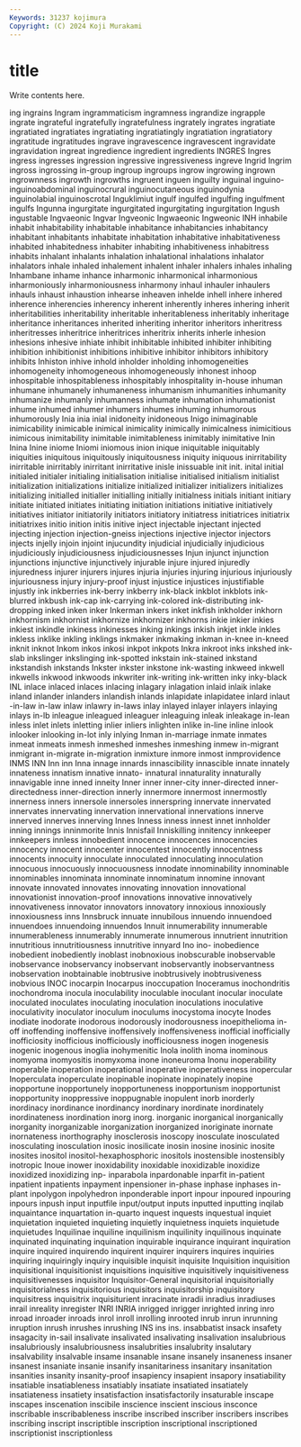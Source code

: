 ```yaml
---
Keywords: 31237 kojimura
Copyright: (C) 2024 Koji Murakami
---
```


# title

Write contents here.



ing ingrains Ingram ingrammaticism
ingramness ingrandize ingrapple ingrate ingrateful ingratefully ingratefulness ingrately ingrates ingratiate
ingratiated ingratiates ingratiating ingratiatingly ingratiation ingratiatory ingratitude ingratitudes ingrave ingravescence
ingravescent ingravidate ingravidation ingreat ingredience ingredient ingredients INGRES Ingres ingress
ingresses ingression ingressive ingressiveness ingreve Ingrid Ingrim ingross ingrossing in-group
ingroup ingroups ingrow ingrowing ingrown ingrownness ingrowth ingrowths ingruent inguen
inguilty inguinal inguino- inguinoabdominal inguinocrural inguinocutaneous inguinodynia inguinolabial inguinoscrotal Inguklimiut
ingulf ingulfed ingulfing ingulfment ingulfs Ingunna ingurgitate ingurgitated ingurgitating ingurgitation
Ingush ingustable Ingvaeonic Ingvar Ingveonic Ingwaeonic Ingweonic INH inhabile inhabit
inhabitability inhabitable inhabitance inhabitancies inhabitancy inhabitant inhabitants inhabitate inhabitation inhabitative
inhabitativeness inhabited inhabitedness inhabiter inhabiting inhabitiveness inhabitress inhabits inhalant inhalants
inhalation inhalational inhalations inhalator inhalators inhale inhaled inhalement inhalent inhaler
inhalers inhales inhaling Inhambane inhame inhance inharmonic inharmonical inharmonious inharmoniously
inharmoniousness inharmony inhaul inhauler inhaulers inhauls inhaust inhaustion inhearse inheaven
inhelde inhell inhere inhered inherence inherencies inherency inherent inherently inheres
inhering inherit inheritabilities inheritability inheritable inheritableness inheritably inheritage inheritance inheritances
inherited inheriting inheritor inheritors inheritress inheritresses inheritrice inheritrices inheritrix inherits
inherle inhesion inhesions inhesive inhiate inhibit inhibitable inhibited inhibiter inhibiting
inhibition inhibitionist inhibitions inhibitive inhibitor inhibitors inhibitory inhibits Inhiston inhive
inhold inholder inholding inhomogeneities inhomogeneity inhomogeneous inhomogeneously inhonest inhoop inhospitable
inhospitableness inhospitably inhospitality in-house inhuman inhumane inhumanely inhumaneness inhumanism inhumanities
inhumanity inhumanize inhumanly inhumanness inhumate inhumation inhumationist inhume inhumed inhumer
inhumers inhumes inhuming inhumorous inhumorously Inia inia inial inidoneity inidoneous
Inigo inimaginable inimicability inimicable inimical inimicality inimically inimicalness inimicitious inimicous
inimitability inimitable inimitableness inimitably inimitative Inin Inina Inine iniome Iniomi
iniomous inion inique iniquitable iniquitably iniquities iniquitous iniquitously iniquitousness iniquity
iniquous inirritability inirritable inirritably inirritant inirritative inisle inissuable init init.
inital initial initialed initialer initialing initialisation initialise initialised initialism initialist
initialization initializations initialize initialized initializer initializers initializes initializing initialled initialler
initialling initially initialness initials initiant initiary initiate initiated initiates initiating
initiation initiations initiative initiatively initiatives initiator initiatorily initiators initiatory initiatress
initiatrices initiatrix initiatrixes initio inition initis initive inject injectable injectant
injected injecting injection injection-gneiss injections injective injector injectors injects injelly
injoin injoint injucundity injudicial injudicially injudicious injudiciously injudiciousness injudiciousnesses Injun
injunct injunction injunctions injunctive injunctively injurable injure injured injuredly injuredness
injurer injurers injures injuria injuries injuring injurious injuriously injuriousness injury
injury-proof injust injustice injustices injustifiable injustly ink inkberries ink-berry inkberry
ink-black inkblot inkblots ink-blurred inkbush ink-cap ink-carrying ink-colored ink-distributing ink-dropping
inked inken inker Inkerman inkers inket inkfish inkholder inkhorn inkhornism
inkhornist inkhornize inkhornizer inkhorns inkie inkier inkies inkiest inkindle inkiness
inkinesses inking inkings inkish inkjet inkle inkles inkless inklike inkling
inklings inkmaker inkmaking inkman in-knee in-kneed inknit inknot Inkom inkos
inkosi inkpot inkpots Inkra inkroot inks inkshed ink-slab inkslinger inkslinging
ink-spotted inkstain ink-stained inkstand inkstandish inkstands Inkster inkster inkstone ink-wasting
inkweed inkwell inkwells inkwood inkwoods inkwriter ink-writing ink-written inky inky-black
INL inlace inlaced inlaces inlacing inlagary inlagation inlaid inlaik inlake
inland inlander inlanders inlandish inlands inlapidate inlapidatee inlard inlaut -in-law
in-law inlaw inlawry in-laws inlay inlayed inlayer inlayers inlaying inlays
in-lb inleague inleagued inleaguer inleaguing inleak inleakage in-lean inless inlet
inlets inletting inlier inliers inlighten inlike in-line inline inlook inlooker
inlooking in-lot inly inlying Inman in-marriage inmate inmates inmeat inmeats
inmesh inmeshed inmeshes inmeshing inmew in-migrant inmigrant in-migrate in-migration inmixture
inmore inmost inmprovidence INMS INN Inn inn Inna innage innards
innascibility innascible innate innately innateness innatism innative innato- innatural innaturality
innaturally innavigable inne inned inneity Inner inner inner-city inner-directed inner-directedness
inner-direction innerly innermore innermost innermostly innerness inners innersole innersoles innerspring
innervate innervated innervates innervating innervation innervational innervations innerve innerved innerves
innerving Innes Inness inness innest innet innholder inning innings inninmorite
Innis Innisfail Inniskilling innitency innkeeper innkeepers innless innobedient innocence innocences
innocencies innocency innocent innocenter innocentest innocently innocentness innocents innocuity innoculate
innoculated innoculating innoculation innocuous innocuously innocuousness innodate innominability innominable innominables
innominata innominate innominatum innomine innovant innovate innovated innovates innovating innovation
innovational innovationist innovation-proof innovations innovative innovatively innovativeness innovator innovators innovatory
innoxious innoxiously innoxiousness inns Innsbruck innuate innubilous innuendo innuendoed innuendoes
innuendoing innuendos Innuit innumerability innumerable innumerableness innumerably innumerate innumerous innutrient
innutrition innutritious innutritiousness innutritive innyard Ino ino- inobedience inobedient inobediently
inoblast inobnoxious inobscurable inobservable inobservance inobservancy inobservant inobservantly inobservantness inobservation
inobtainable inobtrusive inobtrusively inobtrusiveness inobvious INOC inocarpin Inocarpus inoccupation Inoceramus
inochondritis inochondroma inocula inoculability inoculable inoculant inocular inoculate inoculated inoculates
inoculating inoculation inoculations inoculative inoculativity inoculator inoculum inoculums inocystoma inocyte
Inodes inodiate inodorate inodorous inodorously inodorousness inoepithelioma in-off inoffending inoffensive
inoffensively inoffensiveness inofficial inofficially inofficiosity inofficious inofficiously inofficiousness inogen inogenesis
inogenic inogenous inoglia inohymenitic Inola inolith inoma inominous inomyoma inomyositis
inomyxoma inone inoneuroma Inonu inoperability inoperable inoperation inoperational inoperative inoperativeness
inopercular Inoperculata inoperculate inopinable inopinate inopinately inopine inopportune inopportunely inopportuneness
inopportunism inopportunist inopportunity inoppressive inoppugnable inopulent inorb inorderly inordinacy inordinance
inordinancy inordinary inordinate inordinately inordinateness inordination inorg inorg. inorganic inorganical
inorganically inorganity inorganizable inorganization inorganized inoriginate inornate inornateness inorthography inosclerosis
inoscopy inosculate inosculated inosculating inosculation inosic inosilicate inosin inosine inosinic
inosite inosites inositol inositol-hexaphosphoric inositols inostensible inostensibly inotropic Inoue inower
inoxidability inoxidable inoxidizable inoxidize inoxidized inoxidizing inp- inparabola inpardonable inparfit
in-patient inpatient inpatients inpayment inpensioner in-phase inphase inphases in-plant inpolygon
inpolyhedron inponderable inport inpour inpoured inpouring inpours inpush input inputfile
input/output inputs inputted inputting inqilab inquaintance inquartation in-quarto inquest inquests
inquestual inquiet inquietation inquieted inquieting inquietly inquietness inquiets inquietude inquietudes
Inquilinae inquiline inquilinism inquilinity inquilinous inquinate inquinated inquinating inquination inquirable
inquirance inquirant inquiration inquire inquired inquirendo inquirent inquirer inquirers inquires
inquiries inquiring inquiringly inquiry inquisible inquisit inquisite Inquisition inquisition inquisitional
inquisitionist inquisitions inquisitive inquisitively inquisitiveness inquisitivenesses inquisitor Inquisitor-General inquisitorial inquisitorially
inquisitorialness inquisitorious inquisitors inquisitorship inquisitory inquisitress inquisitrix inquisiturient inracinate inradii
inradius inradiuses inrail inreality inregister INRI INRIA inrigged inrigger inrighted
inring inro inroad inroader inroads inrol inroll inrolling inrooted inrub
inrun inrunning inruption inrush inrushes inrushing INS ins ins. insabbatist
insack insafety insagacity in-sail insalivate insalivated insalivating insalivation insalubrious insalubriously
insalubriousness insalubrities insalubrity insalutary insalvability insalvable insame insanable insane insanely
insaneness insaner insanest insaniate insanie insanify insanitariness insanitary insanitation insanities
insanity insanity-proof insapiency insapient insapory insatiability insatiable insatiableness insatiably insatiate
insatiated insatiately insatiateness insatiety insatisfaction insatisfactorily insaturable inscape inscapes inscenation
inscibile inscience inscient inscious insconce inscribable inscribableness inscribe inscribed inscriber
inscribers inscribes inscribing inscript inscriptible inscription inscriptional inscriptioned inscriptionist inscriptionless
